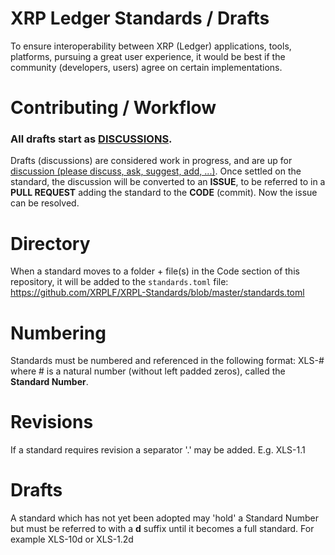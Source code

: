 # XRP Ledger Standards / Drafts

To ensure interoperability between XRP (Ledger) applications, tools, platforms, pursuing a great user experience, it would be best if the
community (developers, users) agree on certain implementations.
  
# Contributing / Workflow

### All drafts start as [**DISCUSSIONS**](https://github.com/xrp-community/standards-drafts/discussions).

Drafts (discussions) are considered work in progress, and are up for [discussion (please discuss, ask, suggest, add, ...)](https://github.com/xrp-community/standards-drafts/discussions). Once settled on the standard, the discussion will be converted to an **ISSUE**, to be referred to in a **PULL REQUEST** adding the standard to the **CODE** (commit). Now the issue can be resolved.

# Directory
When a standard moves to a folder + file(s) in the Code section of this repository, it will be added to the `standards.toml` file:
https://github.com/XRPLF/XRPL-Standards/blob/master/standards.toml

# Numbering

Standards must be numbered and referenced in the following format: XLS-# where # is a natural number (without left padded zeros), called the __Standard Number__.

# Revisions

If a standard requires revision a separator '.' may be added. E.g. XLS-1.1

# Drafts

A standard which has not yet been adopted may 'hold' a Standard Number but must be referred to with a __d__ suffix until it becomes a full standard. For example XLS-10d or XLS-1.2d

